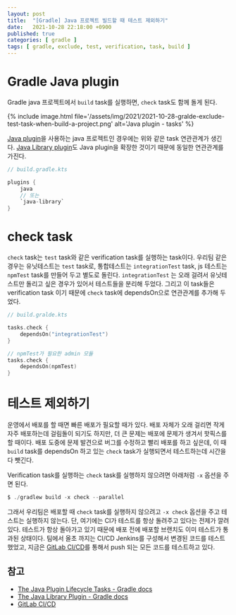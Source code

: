 ```yaml
---
layout: post
title:  "[Gradle] Java 프로젝트 빌드할 때 테스트 제외하기"
date:   2021-10-28 22:18:00 +0900
published: true
categories: [ gradle ]
tags: [ gradle, exclude, test, verification, task, build ]
---
```


# Gradle Java plugin

Gradle java 프로젝트에서 `build` task를 실행하면, `check` task도 함께 돌게 된다.

{% include image.html file='/assets/img/2021/2021-10-28-gralde-exclude-test-task-when-build-a-project.png' alt='Java plugin - tasks' %}

[Java plugin](https://docs.gradle.org/current/userguide/java_plugin.html)을 사용하는 java 프로젝트인 경우에는 위와 같은 task 연관관계가 생긴다. [Java Library plugin](https://docs.gradle.org/current/userguide/java_library_plugin.html)도 Java plugin을 확장한 것이기 때문에 동일한 연관관계를 가진다.

```kotlin
// build.gradle.kts

plugins {
    java
    // 또는
    `java-library`
}
```


# check task

`check` task는 `test` task와 같은 verification task를 실행하는 task이다. 우리팀 같은 경우는 유닛테스트는 `test` task로, 통합테스트는 `integrationTest` task, js 테스트는 `npmTest` task를 만들어 두고 별도로 돌린다. `integrationTest` 는 오래 걸려서 유닛테스트만 돌리고 싶은 경우가 있어서 테스트들을 분리해 두었다. 그리고 이 task들은 verification task 이기 때문에 `check` task에 dependsOn으로 연관관계를 추가해 두었다.

```kotlin
// build.gralde.kts

tasks.check {
    dependsOn("integrationTest")
}

// npmTest가 필요한 admin 모듈
tasks.check {
    dependsOn(npmTest)
}
```


# 테스트 제외하기

운영에서 배포를 할 때면 빠른 배포가 필요할 때가 있다. 배포 자체가 오래 걸리면 작게 자주 배포하는데 걸림돌이 되기도 하지만, 더 큰 문제는 배포에 문제가 생겨서 핫픽스를 할 때이다. 배포 도중에 문제 발견으로 버그를 수정하고 빨리 배포를 하고 싶은데, 이 때 `build` task를 dependsOn 하고 있는 `check` task가 실행되면서 테스트하는데 시간을 다 뺏긴다.

Verification task를 실행하는 `check` task를 실행하지 않으려면 아래처럼 `-x` 옵션을 주면 된다.

```kotlin
$ ./gradlew build -x check --parallel
```

그래서 우리팀은 배포할 때 `check` task를 실행하지 않으려고 `-x check` 옵션을 주고 테스트는 실행하지 않는다. 단, 여기에는 CI가 테스트를 항상 돌려주고 있다는 전제가 깔려 있다. 테스트가 항상 돌아가고 있기 때문에 배포 전에 배포할 브랜치도 이미 테스트가 통과된 상태이다. 팀에서 올초 까지는 CI/CD Jenkins를 구성해서 변경된 코드를 테스트했었고, 지금은 [GitLab CI/CD](https://docs.gitlab.com/ee/ci/)를 통해서 push 되는 모든 코드를 테스트하고 있다.


## 참고

- [The Java Plugin Lifecycle Tasks - Gradle docs](https://docs.gradle.org/current/userguide/java_plugin.html#lifecycle_tasks)
- [The Java Library Plugin - Gradle docs](https://docs.gradle.org/current/userguide/java_library_plugin.html)
- [GitLab CI/CD](https://docs.gitlab.com/ee/ci/)
